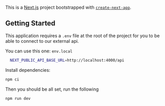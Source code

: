 This is a [Next.js](https://nextjs.org/) project bootstrapped with [`create-next-app`](https://github.com/vercel/next.js/tree/canary/packages/create-next-app).

## Getting Started

This application requires a `.env` file at the root of the project for you to be able to connect to our external api.

You can use this one:
`env.local`

```bash
  NEXT_PUBLIC_API_BASE_URL=http://localhost:4000/api
```

Install dependencies:
```bash
npm ci
```

Then you should be all set, run the following

```bash
npm run dev
```
